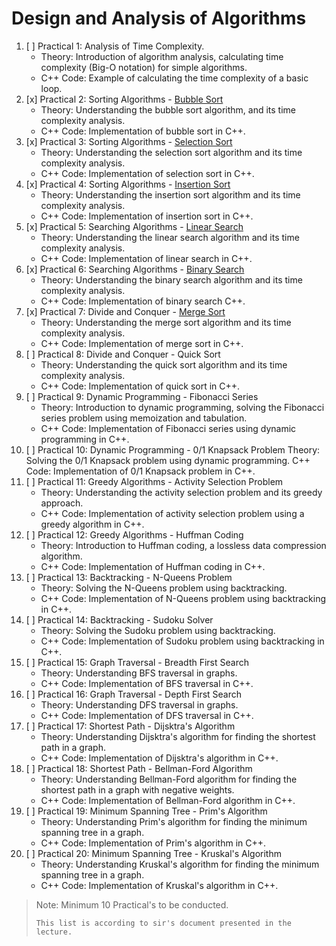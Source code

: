 # Design and Analysis of Algorithms

1. [ ] Practical 1: Analysis of Time Complexity.
   - Theory: Introduction of algorithm analysis, calculating time complexity (Big-O notation) for simple algorithms.
   - C++ Code: Example of calculating the time complexity of a basic loop.
1. [x] Practical 2: Sorting Algorithms - [Bubble Sort](./BubbleSort/)
   - Theory: Understanding the bubble sort algorithm, and its time complexity analysis.
   - C++ Code: Implementation of bubble sort in C++.
1. [x] Practical 3: Sorting Algorithms - [Selection Sort](./SelectionSort/)
   - Theory: Understanding the selection sort algorithm and its time complexity analysis.
   - C++ Code: Implementation of selection sort in C++.
1. [x] Practical 4: Sorting Algorithms - [Insertion Sort](./InsertionSort/)
   - Theory: Understanding the insertion sort algorithm and its time complexity analysis.
   - C++ Code: Implementation of insertion sort in C++.
1. [x] Practical 5: Searching Algorithms - [Linear Search](./LinearSearch/)
   - Theory: Understanding the linear search algorithm and its time complexity analysis.
   - C++ Code: Implementation of linear search in C++.
1. [x] Practical 6: Searching Algorithms - [Binary Search](./BinarySearch/)
   - Theory: Understanding the binary search algorithm and its time complexity analysis.
   - C++ Code: Implementation of binary search C++.
1. [x] Practical 7: Divide and Conquer - [Merge Sort](./MergeSort/)
   - Theory: Understanding the merge sort algorithm and its time complexity analysis.
   - C++ Code: Implementation of merge sort in C++.
1. [ ] Practical 8: Divide and Conquer - Quick Sort
   - Theory: Understanding the quick sort algorithm and its time complexity analysis.
   - C++ Code: Implementation of quick sort in C++.
1. [ ] Practical 9: Dynamic Programming - Fibonacci Series
   - Theory: Introduction to dynamic programming, solving the Fibonacci series problem using memoization and tabulation.
   - C++ Code: Implementation of Fibonacci series using dynamic programming in C++.
1. [ ] Practical 10: Dynamic Programming - 0/1 Knapsack Problem
       Theory: Solving the 0/1 Knapsack problem using dynamic programming.
       C++ Code: Implementation of 0/1 Knapsack problem in C++.
1. [ ] Practical 11: Greedy Algorithms - Activity Selection Problem
   - Theory: Understanding the activity selection problem and its greedy approach.
   - C++ Code: Implementation of activity selection problem using a greedy algorithm in C++.
1. [ ] Practical 12: Greedy Algorithms - Huffman Coding
   - Theory: Introduction to Huffman coding, a lossless data compression algorithm.
   - C++ Code: Implementation of Huffman coding in C++.
1. [ ] Practical 13: Backtracking - N-Queens Problem
   - Theory: Solving the N-Queens problem using backtracking.
   - C++ Code: Implementation of N-Queens problem using backtracking in C++.
1. [ ] Practical 14: Backtracking - Sudoku Solver
   - Theory: Solving the Sudoku problem using backtracking.
   - C++ Code: Implementation of Sudoku problem using backtracking in C++.
1. [ ] Practical 15: Graph Traversal - Breadth First Search
   - Theory: Understanding BFS traversal in graphs.
   - C++ Code: Implementation of BFS traversal in C++.
1. [ ] Practical 16: Graph Traversal - Depth First Search
   - Theory: Understanding DFS traversal in graphs.
   - C++ Code: Implementation of DFS traversal in C++.
1. [ ] Practical 17: Shortest Path - Dijsktra's Algorithm
   - Theory: Understanding Dijsktra's algorithm for finding the shortest path in a graph.
   - C++ Code: Implementation of Dijsktra's algorithm in C++.
1. [ ] Practical 18: Shortest Path - Bellman-Ford Algorithm
   - Theory: Understanding Bellman-Ford algorithm for finding the shortest path in a graph with negative weights.
   - C++ Code: Implementation of Bellman-Ford algorithm in C++.
1. [ ] Practical 19: Minimum Spanning Tree - Prim's Algorithm
   - Theory: Understanding Prim's algorithm for finding the minimum spanning tree in a graph.
   - C++ Code: Implementation of Prim's algorithm in C++.
1. [ ] Practical 20: Minimum Spanning Tree - Kruskal's Algorithm
   - Theory: Understanding Kruskal's algorithm for finding the minimum spanning tree in a graph.
   - C++ Code: Implementation of Kruskal's algorithm in C++.

> Note: Minimum 10 Practical's to be conducted.
>
> `This list is according to sir's document presented in the lecture.`
